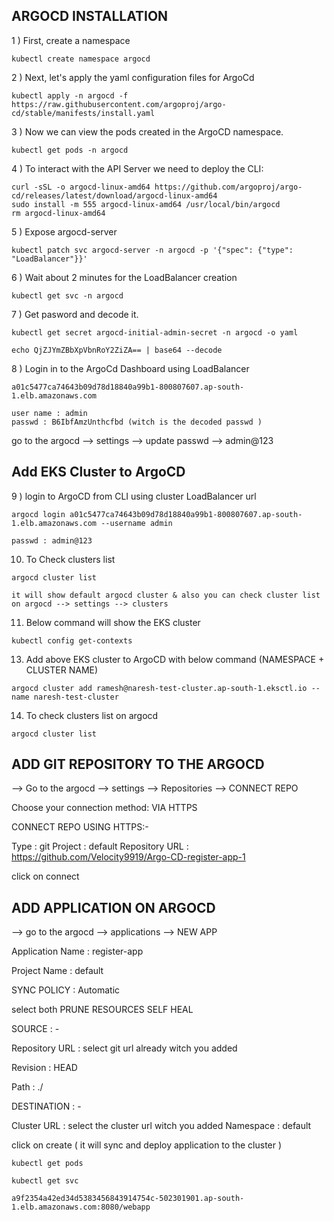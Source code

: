 ## ARGOCD INSTALLATION

1 ) First, create a namespace
````  
kubectl create namespace argocd
````
2 ) Next, let's apply the yaml configuration files for ArgoCd
````    
kubectl apply -n argocd -f https://raw.githubusercontent.com/argoproj/argo-cd/stable/manifests/install.yaml
````
3 ) Now we can view the pods created in the ArgoCD namespace.
````    
kubectl get pods -n argocd
````
4 ) To interact with the API Server we need to deploy the CLI:
````
curl -sSL -o argocd-linux-amd64 https://github.com/argoproj/argo-cd/releases/latest/download/argocd-linux-amd64
sudo install -m 555 argocd-linux-amd64 /usr/local/bin/argocd
rm argocd-linux-amd64
````
5 ) Expose argocd-server
````  
kubectl patch svc argocd-server -n argocd -p '{"spec": {"type": "LoadBalancer"}}'
````
6 ) Wait about 2 minutes for the LoadBalancer creation
````
kubectl get svc -n argocd
````
7 ) Get pasword and decode it.
````    
kubectl get secret argocd-initial-admin-secret -n argocd -o yaml
````
````
echo QjZJYmZBbXpVbnRoY2ZiZA== | base64 --decode
````
8 ) Login in to the ArgoCd Dashboard using LoadBalancer
````    
a01c5477ca74643b09d78d18840a99b1-800807607.ap-south-1.elb.amazonaws.com
````
````
user name : admin
passwd : B6IbfAmzUnthcfbd (witch is the decoded passwd )
````	
go to the argocd --> settings --> update passwd --> admin@123

## Add EKS Cluster to ArgoCD

9 ) login to ArgoCD from CLI using cluster LoadBalancer url 
````
argocd login a01c5477ca74643b09d78d18840a99b1-800807607.ap-south-1.elb.amazonaws.com --username admin
````
````	
passwd : admin@123
````	
10) To Check clusters list
````
argocd cluster list
````	
	it will show default argocd cluster & also you can check cluster list on argocd --> settings --> clusters

11) Below command will show the EKS cluster
````
kubectl config get-contexts
````
13) Add above EKS cluster to ArgoCD with below command (NAMESPACE + CLUSTER NAME)
````
argocd cluster add ramesh@naresh-test-cluster.ap-south-1.eksctl.io --name naresh-test-cluster
````	
14) To check clusters list on argocd  
````
argocd cluster list
````

## ADD GIT REPOSITORY TO THE ARGOCD

--> Go to the argocd --> settings --> Repositories --> CONNECT REPO

Choose your connection method: VIA HTTPS

CONNECT REPO USING HTTPS:-

Type : git
Project : default
Repository URL : https://github.com/Velocity9919/Argo-CD-register-app-1

click on connect

## ADD APPLICATION ON ARGOCD 

--> go to the argocd --> applications --> NEW APP 

Application Name : register-app

Project Name : default

SYNC POLICY : Automatic

select both
PRUNE RESOURCES 
SELF HEAL 

SOURCE : -

Repository URL : select git url already witch you added

Revision : HEAD

Path : ./

DESTINATION : -

Cluster URL : select the cluster url witch you added
Namespace : default

click on create  ( it will sync and deploy application to the cluster )
````
kubectl get pods
````
````
kubectl get svc
````
````
a9f2354a42ed34d5383456843914754c-502301901.ap-south-1.elb.amazonaws.com:8080/webapp
````
